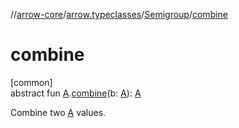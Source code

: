 //[arrow-core](../../../index.md)/[arrow.typeclasses](../index.md)/[Semigroup](index.md)/[combine](combine.md)

# combine

[common]\
abstract fun [A](index.md).[combine](combine.md)(b: [A](index.md)): [A](index.md)

Combine two [A](index.md) values.
